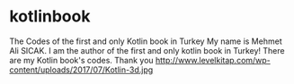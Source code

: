 # kotlinbook
The Codes of the first and only Kotlin book in Turkey
My name is Mehmet Ali SICAK. I am the author of the first and only kotlin book in Turkey!
There are my Kotlin book's codes. Thank you
http://www.levelkitap.com/wp-content/uploads/2017/07/Kotlin-3d.jpg

